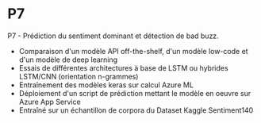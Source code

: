 # P7
P7 - Prédiction du sentiment dominant et détection de bad buzz. 
- Comparaison d'un modèle API off-the-shelf, d'un modèle low-code et d'un modèle de deep learning
- Essais de différentes architectures à base de LSTM ou hybrides LSTM/CNN (orientation n-grammes)
- Entraînement des modèles keras sur calcul Azure ML 
- Déploiement d'un script de prédiction mettant le modèle en oeuvre sur Azure App Service
- Entraîné sur un échantillon de corpora du Dataset Kaggle Sentiment140

